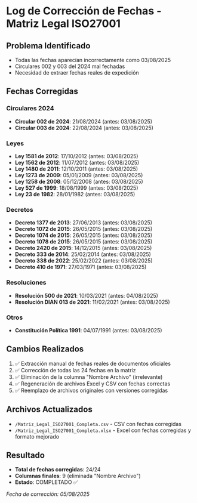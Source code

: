 # Log de Corrección de Fechas - Matriz Legal ISO27001

## Problema Identificado
- Todas las fechas aparecían incorrectamente como 03/08/2025
- Circulares 002 y 003 del 2024 mal fechadas
- Necesidad de extraer fechas reales de expedición

## Fechas Corregidas

### Circulares 2024
- **Circular 002 de 2024**: 21/08/2024 (antes: 03/08/2025)
- **Circular 003 de 2024**: 22/08/2024 (antes: 03/08/2025)

### Leyes
- **Ley 1581 de 2012**: 17/10/2012 (antes: 03/08/2025)
- **Ley 1562 de 2012**: 11/07/2012 (antes: 03/08/2025)
- **Ley 1480 de 2011**: 12/10/2011 (antes: 03/08/2025)
- **Ley 1273 de 2009**: 05/01/2009 (antes: 03/08/2025)
- **Ley 1258 de 2008**: 05/12/2008 (antes: 03/08/2025)
- **Ley 527 de 1999**: 18/08/1999 (antes: 03/08/2025)
- **Ley 23 de 1982**: 28/01/1982 (antes: 03/08/2025)

### Decretos
- **Decreto 1377 de 2013**: 27/06/2013 (antes: 03/08/2025)
- **Decreto 1072 de 2015**: 26/05/2015 (antes: 03/08/2025)
- **Decreto 1074 de 2015**: 26/05/2015 (antes: 03/08/2025)
- **Decreto 1078 de 2015**: 26/05/2015 (antes: 03/08/2025)
- **Decreto 2420 de 2015**: 14/12/2015 (antes: 03/08/2025)
- **Decreto 333 de 2014**: 25/02/2014 (antes: 03/08/2025)
- **Decreto 338 de 2022**: 25/02/2022 (antes: 03/08/2025)
- **Decreto 410 de 1971**: 27/03/1971 (antes: 03/08/2025)

### Resoluciones
- **Resolución 500 de 2021**: 10/03/2021 (antes: 04/08/2025)
- **Resolución DIAN 013 de 2021**: 11/02/2021 (antes: 03/08/2025)

### Otros
- **Constitución Política 1991**: 04/07/1991 (antes: 03/08/2025)

## Cambios Realizados
1. ✅ Extracción manual de fechas reales de documentos oficiales
2. ✅ Corrección de todas las 24 fechas en la matriz
3. ✅ Eliminación de la columna "Nombre Archivo" (irrelevante)
4. ✅ Regeneración de archivos Excel y CSV con fechas correctas
5. ✅ Reemplazo de archivos originales con versiones corregidas

## Archivos Actualizados
- `/Matriz_Legal_ISO27001_Completa.csv` - CSV con fechas corregidas
- `/Matriz_Legal_ISO27001_Completa.xlsx` - Excel con fechas corregidas y formato mejorado

## Resultado
- **Total de fechas corregidas**: 24/24
- **Columnas finales**: 9 (eliminada "Nombre Archivo")
- **Estado**: COMPLETADO ✅

*Fecha de corrección: 05/08/2025*